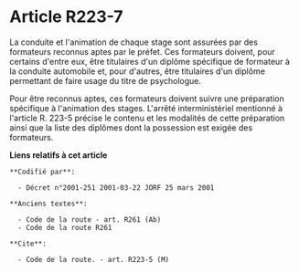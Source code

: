 # Article R223-7

La conduite et l'animation de chaque stage sont assurées par des formateurs reconnus aptes par le préfet. Ces formateurs
doivent, pour certains d'entre eux, être titulaires d'un diplôme spécifique de formateur à la conduite automobile et, pour
d'autres, être titulaires d'un diplôme permettant de faire usage du titre de psychologue.

Pour être reconnus aptes, ces formateurs doivent suivre une préparation spécifique à l'animation des stages. L'arrêté
interministériel mentionné à l'article R. 223-5 précise le contenu et les modalités de cette préparation ainsi que la liste
des diplômes dont la possession est exigée des formateurs.

**Liens relatifs à cet article**

	**Codifié par**:

	  - Décret n°2001-251 2001-03-22 JORF 25 mars 2001

	**Anciens textes**:

	  - Code de la route - art. R261 (Ab)
	  - Code de la route R261

	**Cite**:

	  - Code de la route. - art. R223-5 (M)
